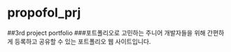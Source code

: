 # propofol_prj

##3rd project portfolio
###포트폴리오로 고민하는 주니어 개발자들을 위해 간편하게 등록하고 공유할 수 있는 포트폴리오 웹 사이트입니다.
